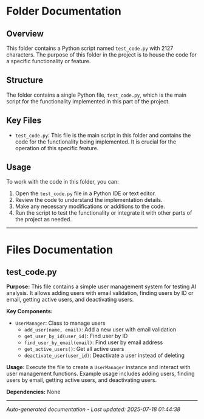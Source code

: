 # Folder Documentation

## Overview
This folder contains a Python script named `test_code.py` with 2127 characters. The purpose of this folder in the project is to house the code for a specific functionality or feature.

## Structure
The folder contains a single Python file, `test_code.py`, which is the main script for the functionality implemented in this part of the project.

## Key Files
- `test_code.py`: This file is the main script in this folder and contains the code for the functionality being implemented. It is crucial for the operation of this specific feature.

## Usage
To work with the code in this folder, you can:
1. Open the `test_code.py` file in a Python IDE or text editor.
2. Review the code to understand the implementation details.
3. Make any necessary modifications or additions to the code.
4. Run the script to test the functionality or integrate it with other parts of the project as needed.

---

# Files Documentation

## test_code.py

**Purpose:** This file contains a simple user management system for testing AI analysis. It allows adding users with email validation, finding users by ID or email, getting active users, and deactivating users.

**Key Components:**
- `UserManager`: Class to manage users
  - `add_user(name, email)`: Add a new user with email validation
  - `get_user_by_id(user_id)`: Find user by ID
  - `find_user_by_email(email)`: Find user by email address
  - `get_active_users()`: Get all active users
  - `deactivate_user(user_id)`: Deactivate a user instead of deleting

**Usage:** Execute the file to create a `UserManager` instance and interact with user management functions. Example usage includes adding users, finding users by email, getting active users, and deactivating users.

**Dependencies:** None

---
*Auto-generated documentation - Last updated: 2025-07-18 01:44:38*
